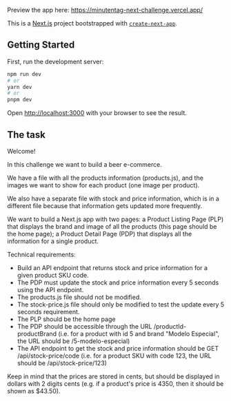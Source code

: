 Preview the app here: https://minutentag-next-challenge.vercel.app/

This is a [Next.js](https://nextjs.org/) project bootstrapped with [`create-next-app`](https://github.com/vercel/next.js/tree/canary/packages/create-next-app).

## Getting Started

First, run the development server:

```bash
npm run dev
# or
yarn dev
# or
pnpm dev
```

Open [http://localhost:3000](http://localhost:3000) with your browser to see the result.

## The task

Welcome!

In this challenge we want to build a beer e-commerce.

We have a file with all the products information (products.js), and the images we want to show for each product (one image per product).

We also have a separate file with stock and price information, which is in a different file because that information gets updated more frequently.

We want to build a Next.js app with two pages: a Product Listing Page (PLP) that displays the brand and image of all the products (this page should be the home page); a Product Detail Page (PDP) that displays all the information for a single product.

Technical requirements:

- Build an API endpoint that returns stock and price information for a given product SKU code.
- The PDP must update the stock and price information every 5 seconds using the API endpoint.
- The products.js file should not be modified.
- The stock-price.js file should only be modified to test the update every 5 seconds requirement.
- The PLP should be the home page
- The PDP should be accessible through the URL /productId-productBrand (i.e. for a product with id 5 and brand "Modelo Especial", the URL should be /5-modelo-especial)
- The API endpoint to get the stock and price information should be GET /api/stock-price/code (i.e. for a product SKU with code 123, the URL should be /api/stock-price/123)

Keep in mind that the prices are stored in cents, but should be displayed in dollars with 2 digits cents (e.g. if a product's price is 4350, then it should be shown as $43.50).
